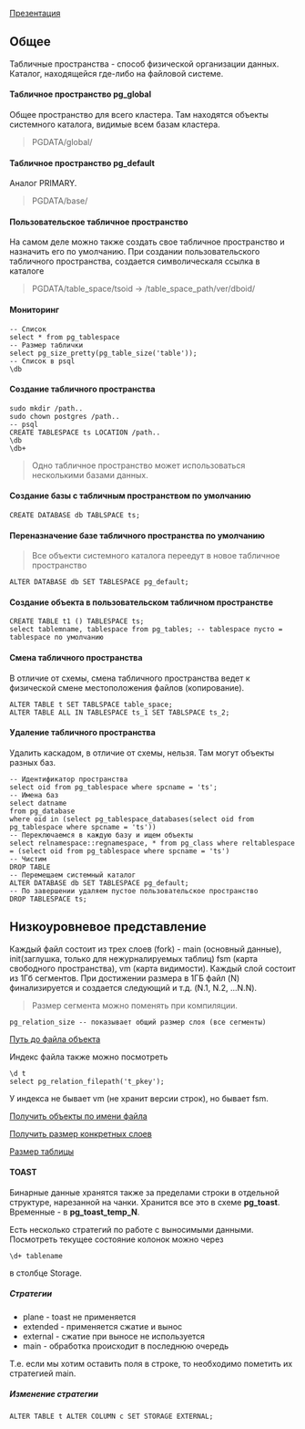 [Презентация](https://www.youtube.com/watch?v=uPfM74fKm9o&list=PLaFqU3KCWw6LPcuYVymLcXl3muC45mu3e&index=11)
## Общее
Табличные пространства - способ физической организации данных. Каталог, находящейся где-либо на файловой системе.
#### Табличное пространство pg_global
Общее пространство для всего кластера. Там находятся объекты системного каталога, видимые всем базам кластера.
> PGDATA/global/

#### Табличное пространство pg_default
Аналог PRIMARY.
> PGDATA/base/

#### Пользовательское табличное пространство
На самом деле можно также создать свое табличное пространство и назначить его по умолчанию.
При создании пользовательского табличного пространства, создается символическаля ссылка в каталоге
> PGDATA/table_space/tsoid -> /table_space_path/ver/dboid/

#### Мониторинг
```
-- Список
select * from pg_tablespace
-- Размер таблички
select pg_size_pretty(pg_table_size('table'));
-- Список в psql
\db
```
#### Создание табличного пространства
```
sudo mkdir /path..
sudo chown postgres /path..
-- psql
CREATE TABLESPACE ts LOCATION /path..
\db
\db+
```
> Одно табличное пространство может использоваться несколькими базами данных.

#### Создание базы с табличным пространством по умолчанию
```
CREATE DATABASE db TABLSPACE ts;
```
#### Переназначение базе табличного пространства по умолчанию
> Все объекти системного каталога переедут в новое табличное пространство

```
ALTER DATABASE db SET TABLESPACE pg_default;
```
#### Создание объекта в пользовательском табличном пространстве 
```
CREATE TABLE t1 () TABLESPACE ts;
select tablemname, tablespace from pg_tables; -- tablespace пусто = tablespace по умолчанию
```
#### Смена табличного пространства
В отличие от схемы, смена табличного пространства ведет к физической смене местоположения файлов (копирование).
```
ALTER TABLE t SET TABLSPACE table_space;
ALTER TABLE ALL IN TABLESPACE ts_1 SET TABLSPACE ts_2;
```
#### Удаление табличного пространства
Удалить каскадом, в отличие от схемы, нельзя. Там могут объекты разных баз.
```
-- Идентификатор пространства
select oid from pg_tablespace where spcname = 'ts';
-- Имена баз
select datname
from pg_database
where oid in (select pg_tablespace_databases(select oid from pg_tablespace where spcname = 'ts'))
-- Переключаемся в каждую базу и ищем объекты
select relnamespace::regnamespace, * from pg_class where reltablespace = (select oid from pg_tablespace where spcname = 'ts')
-- Чистим
DROP TABLE
-- Перемещаем системный каталог
ALTER DATABASE db SET TABLESPACE pg_default;
-- По завершении удаляем пустое пользовательское пространство
DROP TABLESPACE ts;
```
## Низкоуровневое представление
Каждый файл состоит из трех слоев (fork) - main (основный данные), init(заглушка, только для нежурналируемых таблиц) fsm (карта свободного пространства), vm (карта видимости).
Каждый слой состоит из 1Гб сегментов. При достижении размера в 1ГБ файл (N) финализируется и создается следующий  и т.д. (N.1, N.2, ...N.N).
> Размер сегмента можно поменять при компиляции.

```
pg_relation_size -- показывает общий размер слоя (все сегменты)
```
[Путь до файла объекта](https://github.com/AV-ghub/PostgreSQL/blob/main/001%20%D0%90%D0%B4%D0%BC%D0%B8%D0%BD%D0%B8%D1%81%D1%82%D1%80%D0%B8%D1%80%D0%BE%D0%B2%D0%B0%D0%BD%D0%B8%D0%B5/010%20%D0%97%D0%B0%D0%B4%D0%B0%D1%87%D0%B8%20%D0%B0%D0%B4%D0%BC%D0%B8%D0%BD%D0%B8%D1%81%D1%82%D1%80%D0%B8%D1%80%D0%BE%D0%B2%D0%B0%D0%BD%D0%B8%D1%8F/%D0%9F%D0%BE%D0%BB%D0%B5%D0%B7%D0%BD%D1%8B%D0%B5%20%D1%81%D0%BA%D1%80%D0%B8%D0%BF%D1%82%D1%8B.md#%D0%BF%D1%83%D1%82%D1%8C-%D0%B4%D0%BE-%D0%BE%D1%81%D0%BD%D0%BE%D0%B2%D0%BD%D0%BE%D0%B3%D0%BE-%D1%84%D0%B0%D0%B9%D0%BB%D0%B0-%D1%82%D0%B0%D0%B1%D0%BB%D0%B8%D1%86%D1%8B-%D0%BE%D1%82%D0%BD%D0%BE%D1%81%D0%B8%D1%82%D0%B5%D0%BB%D1%8C%D0%BD%D0%BE-pgdata)

Индекс файла также можно посмотреть
```
\d t
select pg_relation_filepath('t_pkey');
```
У индекса не бывает vm (не хранит версии строк), но бывает fsm.

[Получить объекты по имени файла](https://github.com/AV-ghub/PostgreSQL/blob/main/001%20%D0%90%D0%B4%D0%BC%D0%B8%D0%BD%D0%B8%D1%81%D1%82%D1%80%D0%B8%D1%80%D0%BE%D0%B2%D0%B0%D0%BD%D0%B8%D0%B5/010%20%D0%97%D0%B0%D0%B4%D0%B0%D1%87%D0%B8%20%D0%B0%D0%B4%D0%BC%D0%B8%D0%BD%D0%B8%D1%81%D1%82%D1%80%D0%B8%D1%80%D0%BE%D0%B2%D0%B0%D0%BD%D0%B8%D1%8F/%D0%9F%D0%BE%D0%BB%D0%B5%D0%B7%D0%BD%D1%8B%D0%B5%20%D1%81%D0%BA%D1%80%D0%B8%D0%BF%D1%82%D1%8B.md#%D0%BF%D0%BE%D0%BB%D1%83%D1%87%D0%B8%D1%82%D1%8C-%D0%BE%D0%B1%D1%8A%D0%B5%D0%BA%D1%82%D1%8B-%D0%BF%D0%BE-%D0%B8%D0%BC%D0%B5%D0%BD%D0%B8-%D1%84%D0%B0%D0%B9%D0%BB%D0%B0)

[Получить размер конкретных слоев](https://github.com/AV-ghub/PostgreSQL/blob/main/001%20%D0%90%D0%B4%D0%BC%D0%B8%D0%BD%D0%B8%D1%81%D1%82%D1%80%D0%B8%D1%80%D0%BE%D0%B2%D0%B0%D0%BD%D0%B8%D0%B5/010%20%D0%97%D0%B0%D0%B4%D0%B0%D1%87%D0%B8%20%D0%B0%D0%B4%D0%BC%D0%B8%D0%BD%D0%B8%D1%81%D1%82%D1%80%D0%B8%D1%80%D0%BE%D0%B2%D0%B0%D0%BD%D0%B8%D1%8F/%D0%9F%D0%BE%D0%BB%D0%B5%D0%B7%D0%BD%D1%8B%D0%B5%20%D1%81%D0%BA%D1%80%D0%B8%D0%BF%D1%82%D1%8B.md#%D0%BF%D0%BE%D0%BB%D1%83%D1%87%D0%B8%D1%82%D1%8C-%D1%80%D0%B0%D0%B7%D0%BC%D0%B5%D1%80-%D0%BA%D0%BE%D0%BD%D0%BA%D1%80%D0%B5%D1%82%D0%BD%D1%8B%D1%85-%D1%81%D0%BB%D0%BE%D0%B5%D0%B2)

[Размер таблицы](https://github.com/AV-ghub/PostgreSQL/blob/main/001%20%D0%90%D0%B4%D0%BC%D0%B8%D0%BD%D0%B8%D1%81%D1%82%D1%80%D0%B8%D1%80%D0%BE%D0%B2%D0%B0%D0%BD%D0%B8%D0%B5/010%20%D0%97%D0%B0%D0%B4%D0%B0%D1%87%D0%B8%20%D0%B0%D0%B4%D0%BC%D0%B8%D0%BD%D0%B8%D1%81%D1%82%D1%80%D0%B8%D1%80%D0%BE%D0%B2%D0%B0%D0%BD%D0%B8%D1%8F/%D0%9F%D0%BE%D0%BB%D0%B5%D0%B7%D0%BD%D1%8B%D0%B5%20%D1%81%D0%BA%D1%80%D0%B8%D0%BF%D1%82%D1%8B.md#%D1%80%D0%B0%D0%B7%D0%BC%D0%B5%D1%80-%D1%82%D0%B0%D0%B1%D0%BB%D0%B8%D1%86%D1%8B)

#### TOAST
Бинарные данные хранятся также за пределами строки в отдельной структуре, нарезанной на чанки.
Хранится все это в схеме **pg_toast**. Временные - в **pg_toast_temp_N**.

Есть несколько стратегий по работе с выносимыми данными.
Посмотреть текущее состояние колонок можно через
```
\d+ tablename
```
в столбце Storage.

##### Стратегии

* plane - toast не применяется
* extended - применяется сжатие и вынос
* external - сжатие при выносе не используется
* main - обработка происходит в последнюю очередь

Т.е. если мы хотим оставить поля в строке, то необходимо пометить их стратегией main.

##### Изменение стратегии
```
ALTER TABLE t ALTER COLUMN c SET STORAGE EXTERNAL;
```









